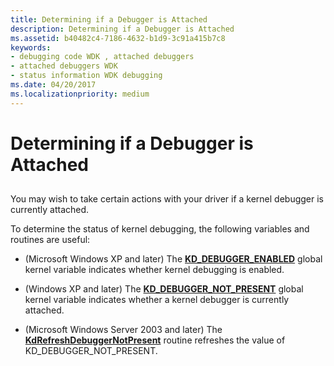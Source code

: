 ```yaml
---
title: Determining if a Debugger is Attached
description: Determining if a Debugger is Attached
ms.assetid: b40482c4-7186-4632-b1d9-3c91a415b7c8
keywords:
- debugging code WDK , attached debuggers
- attached debuggers WDK
- status information WDK debugging
ms.date: 04/20/2017
ms.localizationpriority: medium
---
```


# Determining if a Debugger is Attached


## <span id="ddk_determining_if_a_debugger_is_attached_tools"></span><span id="DDK_DETERMINING_IF_A_DEBUGGER_IS_ATTACHED_TOOLS"></span>


You may wish to take certain actions with your driver if a kernel debugger is currently attached.

To determine the status of kernel debugging, the following variables and routines are useful:

-   (Microsoft Windows XP and later) The [**KD\_DEBUGGER\_ENABLED**](https://docs.microsoft.com/previous-versions/ff548118(v=vs.85)) global kernel variable indicates whether kernel debugging is enabled.

-   (Windows XP and later) The [**KD\_DEBUGGER\_NOT\_PRESENT**](https://docs.microsoft.com/previous-versions/ff548125(v=vs.85)) global kernel variable indicates whether a kernel debugger is currently attached.

-   (Microsoft Windows Server 2003 and later) The [**KdRefreshDebuggerNotPresent**](https://docs.microsoft.com/windows-hardware/drivers/ddi/content/wdm/nf-wdm-kdrefreshdebuggernotpresent) routine refreshes the value of KD\_DEBUGGER\_NOT\_PRESENT.

 

 





